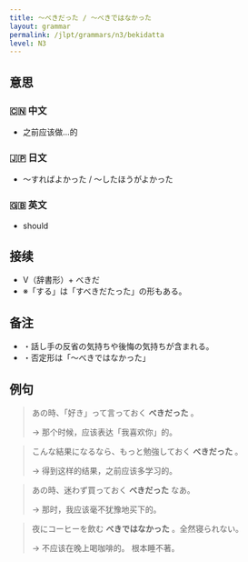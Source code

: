 ```yaml
---
title: 〜べきだった / 〜べきではなかった
layout: grammar
permalink: /jlpt/grammars/n3/bekidatta
level: N3
---
```


## 意思

### 🇨🇳 中文

- 之前应该做...的

### 🇯🇵 日文

- 〜すればよかった / 〜したほうがよかった

### 🇬🇧 英文

- should

## 接续

- V（辞書形）\+ べきだ
- ※「する」は「すべきだたった」の形もある。

## 备注

- ・話し手の反省の気持ちや後悔の気持ちが含まれる。
- ・否定形は「〜べきではなかった」

## 例句

> あの時、「好き」って言っておく **べきだった** 。
>
> → 那个时候，应该表达「我喜欢你」的。

> こんな結果になるなら、もっと勉強しておく **べきだった** 。
>
> → 得到这样的结果，之前应该多学习的。

> あの時、迷わず買っておく **べきだった** なあ。
>
> → 那时，我应该毫不犹豫地买下的。

> 夜にコーヒーを飲む **べきではなかった** 。全然寝られない。
>
> → 不应该在晚上喝咖啡的。 根本睡不著。

